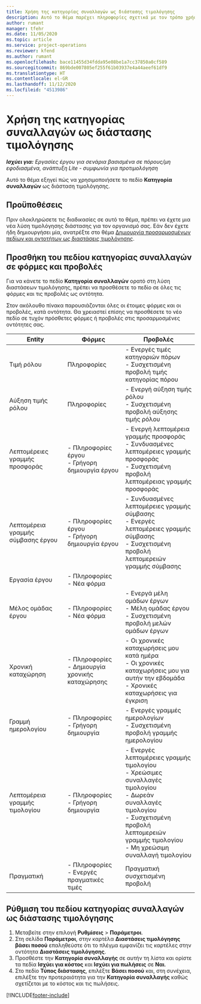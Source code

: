 ```yaml
---
title: Χρήση της κατηγορίας συναλλαγών ως διάστασης τιμολόγησης
description: Αυτό το θέμα παρέχει πληροφορίες σχετικά με τον τρόπο χρήσης του πεδίου κατηγορίας συναλλαγής ως διάσταση τιμολόγησης.
author: rumant
manager: tfehr
ms.date: 11/05/2020
ms.topic: article
ms.service: project-operations
ms.reviewer: kfend
ms.author: rumant
ms.openlocfilehash: bace11455d34fdda95e08be1a7cc37850a0cf589
ms.sourcegitcommit: 869bde007805ef255f61b03937e4a44aeef61df9
ms.translationtype: HT
ms.contentlocale: el-GR
ms.lasthandoff: 11/12/2020
ms.locfileid: "4513986"
---
```

# <a name="use-transaction-category-as-a-pricing-dimension"></a>Χρήση της κατηγορίας συναλλαγών ως διάστασης τιμολόγησης


_**Ισχύει για:** Εργασίες έργου για σενάρια βασισμένα σε πόρους/μη εφοδιασμένα, ανάπτυξη Lite - συμφωνία για προτιμολόγηση_


Αυτό το θέμα εξηγεί πώς να χρησιμοποιήσετε το πεδίο **Κατηγορία συναλλαγών** ως διάσταση τιμολόγησης. 

## <a name="prerequisites"></a>Προϋποθέσεις
Πριν ολοκληρώσετε τις διαδικασίες σε αυτό το θέμα, πρέπει να έχετε μια νέα λύση τιμολόγησης διάστασης για τον οργανισμό σας. Εάν δεν έχετε ήδη δημιουργήσει μία, ανατρέξτε στο θέμα [Δημιουργία προσαρμοσμένων πεδίων και οντοτήτων ως διαστάσεις τιμολόγησης](create-custom-fields-entities-pricing-dimensions.md).

## <a name="add-the-transaction-category-field-to-forms-and-views"></a>Προσθήκη του πεδίου κατηγορίας συναλλαγών σε φόρμες και προβολές
Για να κάνετε το πεδίο **Κατηγορία συναλλαγών** ορατό στη λύση διαστάσεων τιμολόγησης, πρέπει να προσθέσετε το πεδίο σε όλες τις φόρμες και τις προβολές ως οντότητα.

Στον ακόλουθο πίνακα παρουσιάζονται όλες οι έτοιμες φόρμες και οι προβολές, κατά οντότητα. Θα χρειαστεί επίσης να προσθέσετε το νέο πεδίο σε τυχόν πρόσθετες φόρμες ή προβολές στις προσαρμοσμένες οντότητες σας.

|  Entity        | Φόρμες     |Προβολές        |
| ------------------------------|---------------------------------|----------------------------------|
|  Τιμή ρόλου| Πληροφορίες |- Ενεργές τιμές κατηγοριών πόρων<br> - Συσχετισμένη προβολή τιμής κατηγορίας πόρου |
|  Αύξηση τιμής ρόλου| Πληροφορίες|- Ενεργή αύξηση τιμής ρόλου<br>- Συσχετισμένη προβολή αύξησης τιμής ρόλου |
|  Λεπτομέρειες γραμμής προσφοράς|- Πληροφορίες έργου<br>- Γρήγορη δημιουργία έργου| - Ενεργή λεπτομέρεια γραμμής προσφοράς<br>- Συνδυασμένες λεπτομέρειες γραμμής προσφοράς<br>- Συσχετισμένη προβολή λεπτομέρειας γραμμής προσφοράς |
|  Λεπτομέρεια γραμμής σύμβασης έργου|- Πληροφορίες έργου<br>- Γρήγορη δημιουργία έργου|- Συνδυασμένες λεπτομέρειες γραμμής σύμβασης<br>- Ενεργές λεπτομέρειες γραμμής σύμβασης<br>- Συσχετισμένη προβολή λεπτομερειών γραμμής σύμβασης |
|  Εργασία έργου|- Πληροφορίες<br>- Νέα φόρμα| &nbsp; |
|  Μέλος ομάδας έργου|- Πληροφορίες<br>- Νέα φόρμα|- Ενεργά μέλη ομάδων έργων<br>- Μέλη ομάδας έργου<br>- Συσχετισμένη προβολή μελών ομάδων έργων |
|  Χρονική καταχώρηση|- Πληροφορίες<br>- Δημιουργία χρονικής καταχώρησης|- Οι χρονικές καταχωρήσεις μου κατά ημέρα<br>- Οι χρονικές καταχωρήσεις μου για αυτήν την εβδομάδα<br>- Χρονικές καταχωρήσεις για έγκριση|
|  Γραμμή ημερολογίου|- Πληροφορίες<br>- Γρήγορη δημιουργία|- Ενεργές γραμμές ημερολογίων<br>- Συσχετισμένη προβολή γραμμής ημερολογίου|
|  Λεπτομέρεια γραμμής τιμολογίου|- Πληροφορίες<br>- Γρήγορη δημιουργία|- Ενεργές λεπτομέρειες γραμμής τιμολογίου<br>- Χρεώσιμες συναλλαγές τιμολογίου<br>- Δωρεάν συναλλαγές τιμολογίου<br>- Συσχετισμένη προβολή λεπτομερειών γραμμής τιμολογίου <br>- Μη χρεώσιμη συναλλαγή τιμολογίου|
|  Πραγματική|- Πληροφορίες<br>- Ενεργές πραγματικές τιμές| Πραγματική συσχετισμένη προβολή |

## <a name="set-up-the-transaction-category-field-as-a-pricing-dimension"></a>Ρύθμιση του πεδίου κατηγορίας συναλλαγών ως διάστασης τιμολόγησης

1. Μεταβείτε στην επιλογή **Ρυθμίσεις** > **Παράμετροι**. 
2. Στη σελίδα **Παράμετροι**, στην καρτέλα **Διαστάσεις τιμολόγησης βάσει ποσού** επαληθεύστε ότι το πλέγμα εμφανίζει τις καρτέλες στην οντότητα **Διαστάσεις τιμολόγησης**.
3. Προσθέστε την **Κατηγορία συναλλαγής** σε αυτήν τη λίστα και ορίστε τα πεδία **Ισχύει για κόστος** και **Ισχύει για πωλήσεις** σε **Ναι**.
4. Στο πεδίο **Τύπος διάστασης**, επιλέξτε **Βάσει ποσού** και, στη συνέχεια, επιλέξτε την προτεραιότητα για την **Κατηγορία συναλλαγής** καθώς σχετίζεται με το κόστος και τις πωλήσεις.


[!INCLUDE[footer-include](../includes/footer-banner.md)]